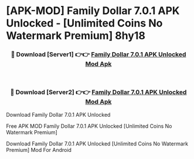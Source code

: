 # [APK-MOD] Family Dollar 7.0.1 APK Unlocked - [Unlimited Coins No Watermark Premium] 8hy18



<div align="center">
<h3>🔴 Download [Server1] 👉👉 <a href="https://momento.my/?title=Family_Dollar_7.0.1_APK_Unlocked">Family Dollar 7.0.1 APK Unlocked Mod Apk</a></h3><br>

<h3>🔴 Download [Server2] 👉👉 <a href="https://momento.my/?title=Family_Dollar_7.0.1_APK_Unlocked">Family Dollar 7.0.1 APK Unlocked Mod Apk</a></h3>
</div>



Download Family Dollar 7.0.1 APK Unlocked 

Free APK MOD Family Dollar 7.0.1 APK Unlocked [Unlimited Coins No Watermark Premium]

Download Family Dollar 7.0.1 APK Unlocked [Unlimited Coins No Watermark Premium] Mod For Android

